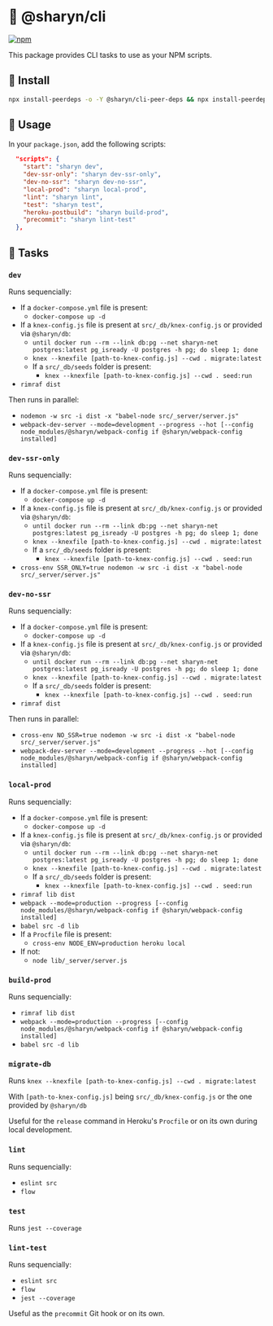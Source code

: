 # 🌹 @sharyn/cli

[![npm](https://img.shields.io/npm/v/@sharyn/cli.svg)](https://www.npmjs.com/package/@sharyn/cli)

This package provides CLI tasks to use as your NPM scripts.

## 🌹 Install

```bash
npx install-peerdeps -o -Y @sharyn/cli-peer-deps && npx install-peerdeps -o -Y -d @sharyn/cli-peer-devdeps && yarn add @sharyn/cli
```

## 🌹 Usage

In your `package.json`, add the following scripts:

```json
  "scripts": {
    "start": "sharyn dev",
    "dev-ssr-only": "sharyn dev-ssr-only",
    "dev-no-ssr": "sharyn dev-no-ssr",
    "local-prod": "sharyn local-prod",
    "lint": "sharyn lint",
    "test": "sharyn test",
    "heroku-postbuild": "sharyn build-prod",
    "precommit": "sharyn lint-test"
  },
```

## 🌹 Tasks

### `dev`

Runs sequencially:

- If a `docker-compose.yml` file is present:
  - `docker-compose up -d`
- If a `knex-config.js` file is present at `src/_db/knex-config.js` or provided via `@sharyn/db`:
  - `until docker run --rm --link db:pg --net sharyn-net postgres:latest pg_isready -U postgres -h pg; do sleep 1; done`
  - `knex --knexfile [path-to-knex-config.js] --cwd . migrate:latest`
  - If a `src/_db/seeds` folder is present:
    - `knex --knexfile [path-to-knex-config.js] --cwd . seed:run`
- `rimraf dist`

Then runs in parallel:

- `nodemon -w src -i dist -x "babel-node src/_server/server.js"`
- `webpack-dev-server --mode=development --progress --hot [--config node_modules/@sharyn/webpack-config if @sharyn/webpack-config installed]`

### `dev-ssr-only`

Runs sequencially:

- If a `docker-compose.yml` file is present:
  - `docker-compose up -d`
- If a `knex-config.js` file is present at `src/_db/knex-config.js` or provided via `@sharyn/db`:
  - `until docker run --rm --link db:pg --net sharyn-net postgres:latest pg_isready -U postgres -h pg; do sleep 1; done`
  - `knex --knexfile [path-to-knex-config.js] --cwd . migrate:latest`
  - If a `src/_db/seeds` folder is present:
    - `knex --knexfile [path-to-knex-config.js] --cwd . seed:run`
- `cross-env SSR_ONLY=true nodemon -w src -i dist -x "babel-node src/_server/server.js"`

### `dev-no-ssr`

Runs sequencially:

- If a `docker-compose.yml` file is present:
  - `docker-compose up -d`
- If a `knex-config.js` file is present at `src/_db/knex-config.js` or provided via `@sharyn/db`:
  - `until docker run --rm --link db:pg --net sharyn-net postgres:latest pg_isready -U postgres -h pg; do sleep 1; done`
  - `knex --knexfile [path-to-knex-config.js] --cwd . migrate:latest`
  - If a `src/_db/seeds` folder is present:
    - `knex --knexfile [path-to-knex-config.js] --cwd . seed:run`
- `rimraf dist`

Then runs in parallel:

- `cross-env NO_SSR=true nodemon -w src -i dist -x "babel-node src/_server/server.js"`
- `webpack-dev-server --mode=development --progress --hot [--config node_modules/@sharyn/webpack-config if @sharyn/webpack-config installed]`

### `local-prod`

Runs sequencially:

- If a `docker-compose.yml` file is present:
  - `docker-compose up -d`
- If a `knex-config.js` file is present at `src/_db/knex-config.js` or provided via `@sharyn/db`:
  - `until docker run --rm --link db:pg --net sharyn-net postgres:latest pg_isready -U postgres -h pg; do sleep 1; done`
  - `knex --knexfile [path-to-knex-config.js] --cwd . migrate:latest`
  - If a `src/_db/seeds` folder is present:
    - `knex --knexfile [path-to-knex-config.js] --cwd . seed:run`
- `rimraf lib dist`
- `webpack --mode=production --progress [--config node_modules/@sharyn/webpack-config if @sharyn/webpack-config installed]`
- `babel src -d lib`
- If a `Procfile` file is present:
  - `cross-env NODE_ENV=production heroku local`
- If not:
  - `node lib/_server/server.js`

### `build-prod`

Runs sequencially:

- `rimraf lib dist`
- `webpack --mode=production --progress [--config node_modules/@sharyn/webpack-config if @sharyn/webpack-config installed]`
- `babel src -d lib`

### `migrate-db`

Runs `knex --knexfile [path-to-knex-config.js] --cwd . migrate:latest`

With `[path-to-knex-config.js]` being `src/_db/knex-config.js` or the one provided by `@sharyn/db`

Useful for the `release` command in Heroku's `Procfile` or on its own during local development.

### `lint`

Runs sequencially:

- `eslint src`
- `flow`

### `test`

Runs `jest --coverage`

### `lint-test`

Runs sequencially:

- `eslint src`
- `flow`
- `jest --coverage`

Useful as the `precommit` Git hook or on its own.

